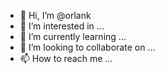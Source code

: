 - 👋 Hi, I’m @orlank
- 👀 I’m interested in ...
- 🌱 I’m currently learning ...
- 💞️ I’m looking to collaborate on ...
- 📫 How to reach me ...

<!---
orlank/orlank is a ✨ special ✨ repository because its `README.md` (this file) appears on your GitHub profile.
You can click the Preview link to take a look at your changes.
--->
